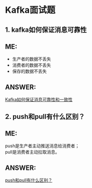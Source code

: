 # Kafka面试题
## 1. kafka如何保证消息可靠性  

ME:  
---  
+ 生产者的数据不丢失  
+ 消费者的数据不丢失  
+ 保存的数据不丢失  

ANSWER:  
---  
[Kafka如何保证消息可靠性和一致性](https://blog.csdn.net/weixin_43125677/article/details/101597132)  

## 2. push和pull有什么区别？  

ME:  
---  
push是生产者主动推送消息给消费者；  
pull是消费者主动拉取消息。  

ANSWER:  
---  
[push和pull有什么区别？](https://blog.csdn.net/my_momo_csdn/article/details/93921625)  